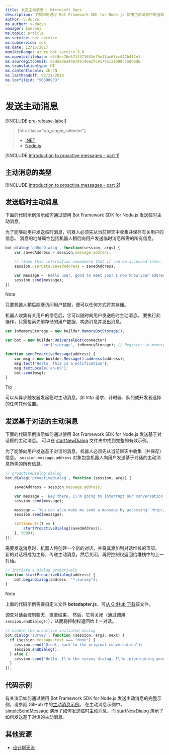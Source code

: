 ```yaml
---
title: 发送主动消息 | Microsoft Docs
description: 了解如何通过 Bot Framework SDK for Node.js 使用主动消息中断当前聊天流
author: v-ducvo
ms.author: v-ducvo
manager: kamrani
ms.topic: article
ms.service: bot-service
ms.subservice: sdk
ms.date: 12/13/2017
monikerRange: azure-bot-service-3.0
ms.openlocfilehash: e5f8ec76e5711371653e75e11ac6fcc447b4f2e1
ms.sourcegitcommit: 05ddade244874b7d6e2fc91745131b99cc58b0d6
ms.translationtype: HT
ms.contentlocale: zh-CN
ms.lasthandoff: 02/21/2019
ms.locfileid: "56590933"
---
```

# <a name="send-proactive-messages"></a>发送主动消息
[!INCLUDE [pre-release-label](../includes/pre-release-label-v3.md)]

> [!div class="op_single_selector"]
> - [.NET](../dotnet/bot-builder-dotnet-proactive-messages.md)
> - [Node.js](../nodejs/bot-builder-nodejs-proactive-messages.md)

[!INCLUDE [Introduction to proactive messages - part 1](../includes/snippet-proactive-messages-intro-1.md)]

## <a name="types-of-proactive-messages"></a>主动消息的类型

[!INCLUDE [Introduction to proactive messages - part 2](../includes/snippet-proactive-messages-intro-2.md)]

## <a name="send-an-ad-hoc-proactive-message"></a>发送临时主动消息

下面的代码示例演示如何通过使用 Bot Framework SDK for Node.js 发送临时主动消息。

为了能够向用户发送临时消息，机器人必须先从当前聊天中收集并保存有关用户的信息。 消息的地址属性包括机器人稍后向用户发送临时消息所需的所有信息。 

```javascript
bot.dialog('adhocDialog', function(session, args) {
    var savedAddress = session.message.address;

    // (Save this information somewhere that it can be accessed later, such as in a database, or session.userData)
    session.userData.savedAddress = savedAddress;

    var message = 'Hello user, good to meet you! I now know your address and can send you notifications in the future.';
    session.send(message);
})
```

> [!NOTE]
> 只要机器人稍后能够访问用户数据，便可以任何方式将其存储。

机器人收集有关用户的信息后，它可以随时向用户发送临时主动消息。 要执行此操作，只需检索先前存储的用户数据、构造消息并发出消息。

```javascript
var inMemoryStorage = new builder.MemoryBotStorage();

var bot = new builder.UniversalBot(connector)
                .set('storage', inMemoryStorage); // Register in-memory storage 

function sendProactiveMessage(address) {
    var msg = new builder.Message().address(address);
    msg.text('Hello, this is a notification');
    msg.textLocale('en-US');
    bot.send(msg);
}
```

> [!TIP]
> 可以从异步触发器发起临时主动消息，如 http 请求、计时器、队列或开发者选择的任何其他位置。

## <a name="send-a-dialog-based-proactive-message"></a>发送基于对话的主动消息

下面的代码示例演示如何通过使用 Bot Framework SDK for Node.js 发送基于对话框的主动消息。 可以在 [startNewDialog](https://aka.ms/js-startnewdialog-sample-v3) 文件夹中找到完整的有效示例。

为了能够向用户发送基于对话的消息，机器人必须先从当前聊天中收集（并保存）信息。 `session.message.address` 对象包含机器人向用户发送基于对话的主动消息所需的所有信息。 

```javascript
// proactiveDialog dialog
bot.dialog('proactiveDialog', function (session, args) {

    savedAddress = session.message.address;

    var message = 'Hey there, I\'m going to interrupt our conversation and start a survey in five seconds...';
    session.send(message);

    message = `You can also make me send a message by accessing: http://localhost:${server.address().port}/api/CustomWebApi`;
    session.send(message);

    setTimeout(() => {
        startProactiveDialog(savedAddress);
    }, 5000);
});
```

需要发送消息时，机器人将创建一个新的对话，并将其添加到对话堆栈的顶部。 新的对话将成为主角，传递主动消息，然后关闭，再将控制权返回给堆栈中的上一对话。 

```javascript
// initiate a dialog proactively 
function startProactiveDialog(address) {
    bot.beginDialog(address, "*:survey");
}
```

> [!NOTE]
> 上面的代码示例需要自定义文件  **botadapter.js**，可[从 GitHub 下载](https://aka.ms/js-botadaptor-file-v3)该文件。

调查对话会控制聊天，直至结束。 然后，它将关闭（通过调用 `session.endDialog()`），从而将控制权返回给上一对话。 


```javascript
// handle the proactive initiated dialog
bot.dialog('survey', function (session, args, next) {
  if (session.message.text === "done") {
    session.send("Great, back to the original conversation");
    session.endDialog();
  } else {
    session.send('Hello, I\'m the survey dialog. I\'m interrupting your conversation to ask you a question. Type "done" to resume');
  }
});
```

## <a name="sample-code"></a>代码示例

有关演示如何通过使用 Bot Framework SDK for Node.js 发送主动消息的完整示例，请参阅 GitHub 中的<a href="https://aka.ms/js-proactivemessages-sample-v3" target="_blank">主动消息示例</a>。 在主动消息示例中，<a href="https://aka.ms/js-simplesendmessage-sample-v3" target="_blank">simpleSendMessage</a> 演示了如何发送临时主动消息，而 <a href="https://aka.ms/js-startnewdialog-sample-v3" target="_blank">startNewDialog</a> 演示了如何发送基于对话的主动消息。

## <a name="additional-resources"></a>其他资源

- [设计聊天流](../bot-service-design-conversation-flow.md)
